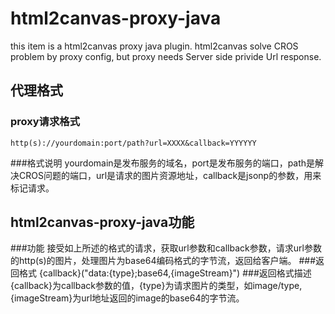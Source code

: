 html2canvas-proxy-java
======================

this item is a html2canvas proxy java plugin. html2canvas solve CROS problem by proxy config, but proxy needs Server side privide Url response.

代理格式
---------
### proxy请求格式
    http(s)://yourdomain:port/path?url=XXXX&callback=YYYYYY
  ###格式说明
    yourdomain是发布服务的域名，port是发布服务的端口，path是解决CROS问题的端口，url是请求的图片资源地址，callback是jsonp的参数，用来标记请求。
  
html2canvas-proxy-java功能
--------------------------
###功能
    接受如上所述的格式的请求，获取url参数和callback参数，请求url参数的http(s)的图片，处理图片为base64编码格式的字节流，返回给客户端。
###返回格式
    {callback}("data:{type};base64,{imageStream}")
###返回格式描述
    {callback}为callback参数的值，{type}为请求图片的类型，如image/type, {imageStream}为url地址返回的image的base64的字节流。

